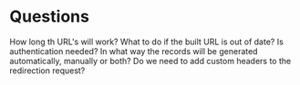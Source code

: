 # Questions

How long th URL's will work?
What to do if the built URL is out of date?
Is authentication needed?
In what way the records will be generated automatically, manually or both?
Do we need to add custom headers to the redirection request?

